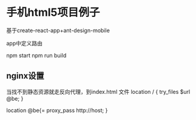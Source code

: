 # 手机html5项目例子
基于create-react-app+ant-design-mobile

app中定义路由

npm start
npm run build


## nginx设置
当找不到静态资源就走反向代理，到index.html 文件
location / {
    try_files $url @be; 
}

location @be{=
    proxy_pass http://host; 
}